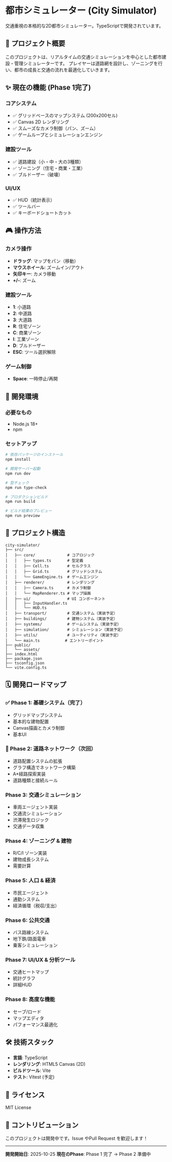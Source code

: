 # 都市シミュレーター (City Simulator)

交通重視の本格的な2D都市シミュレーター。TypeScriptで開発されています。

## 🎯 プロジェクト概要

このプロジェクトは、リアルタイムの交通シミュレーションを中心とした都市建設・管理シミュレーターです。
プレイヤーは道路網を設計し、ゾーニングを行い、都市の成長と交通の流れを最適化していきます。

## ✨ 現在の機能 (Phase 1完了)

### コアシステム
- ✅ グリッドベースのマップシステム (200x200セル)
- ✅ Canvas 2D レンダリング
- ✅ スムーズなカメラ制御（パン、ズーム）
- ✅ ゲームループとシミュレーションエンジン

### 建設ツール
- ✅ 道路建設（小・中・大の3種類）
- ✅ ゾーニング（住宅・商業・工業）
- ✅ ブルドーザー（破壊）

### UI/UX
- ✅ HUD（統計表示）
- ✅ ツールバー
- ✅ キーボードショートカット

## 🎮 操作方法

### カメラ操作
- **ドラッグ**: マップをパン（移動）
- **マウスホイール**: ズームイン/アウト
- **矢印キー**: カメラ移動
- **+/-**: ズーム

### 建設ツール
- **1**: 小道路
- **2**: 中道路
- **3**: 大道路
- **R**: 住宅ゾーン
- **C**: 商業ゾーン
- **I**: 工業ゾーン
- **D**: ブルドーザー
- **ESC**: ツール選択解除

### ゲーム制御
- **Space**: 一時停止/再開

## 🚀 開発環境

### 必要なもの
- Node.js 18+
- npm

### セットアップ

```bash
# 依存パッケージのインストール
npm install

# 開発サーバー起動
npm run dev

# 型チェック
npm run type-check

# プロダクションビルド
npm run build

# ビルド結果のプレビュー
npm run preview
```

## 📁 プロジェクト構造

```
city-simulator/
├── src/
│   ├── core/              # コアロジック
│   │   ├── types.ts       # 型定義
│   │   ├── Cell.ts        # セルクラス
│   │   ├── Grid.ts        # グリッドシステム
│   │   └── GameEngine.ts  # ゲームエンジン
│   ├── renderer/          # レンダリング
│   │   ├── Camera.ts      # カメラ制御
│   │   └── MapRenderer.ts # マップ描画
│   ├── ui/                # UI コンポーネント
│   │   ├── InputHandler.ts
│   │   └── HUD.ts
│   ├── transport/         # 交通システム（実装予定）
│   ├── buildings/         # 建物システム（実装予定）
│   ├── systems/           # ゲームシステム（実装予定）
│   ├── simulation/        # シミュレーション（実装予定）
│   ├── utils/             # ユーティリティ（実装予定）
│   └── main.ts           # エントリーポイント
├── public/
│   └── assets/
├── index.html
├── package.json
├── tsconfig.json
└── vite.config.ts
```

## 🗓️ 開発ロードマップ

### ✅ Phase 1: 基礎システム（完了）
- グリッドマップシステム
- 基本的な建物配置
- Canvas描画とカメラ制御
- 基本UI

### 🔄 Phase 2: 道路ネットワーク（次回）
- 道路配置システムの拡張
- グラフ構造でネットワーク構築
- A*経路探索実装
- 道路種類と接続ルール

### Phase 3: 交通シミュレーション
- 車両エージェント実装
- 交通流シミュレーション
- 渋滞発生ロジック
- 交通データ収集

### Phase 4: ゾーニング & 建物
- R/C/I ゾーン実装
- 建物成長システム
- 需要計算

### Phase 5: 人口 & 経済
- 市民エージェント
- 通勤システム
- 経済循環（税収/支出）

### Phase 6: 公共交通
- バス路線システム
- 地下鉄/路面電車
- 乗客シミュレーション

### Phase 7: UI/UX & 分析ツール
- 交通ヒートマップ
- 統計グラフ
- 詳細HUD

### Phase 8: 高度な機能
- セーブ/ロード
- マップエディタ
- パフォーマンス最適化

## 🛠️ 技術スタック

- **言語**: TypeScript
- **レンダリング**: HTML5 Canvas (2D)
- **ビルドツール**: Vite
- **テスト**: Vitest (予定)

## 📝 ライセンス

MIT License

## 🤝 コントリビューション

このプロジェクトは開発中です。Issue やPull Request を歓迎します！

---

**開発開始日**: 2025-10-25
**現在のPhase**: Phase 1 完了 → Phase 2 準備中